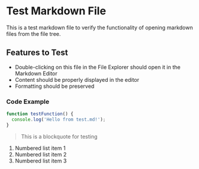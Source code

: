 # Test Markdown File

This is a test markdown file to verify the functionality of opening markdown files from the file tree.

## Features to Test

- Double-clicking on this file in the File Explorer should open it in the Markdown Editor
- Content should be properly displayed in the editor
- Formatting should be preserved

### Code Example

```javascript
function testFunction() {
  console.log('Hello from test.md!');
}
```

> This is a blockquote for testing

1. Numbered list item 1
2. Numbered list item 2
3. Numbered list item 3
